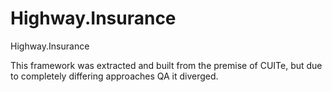 Highway.Insurance
=================

Highway.Insurance

This framework was extracted and built from the premise of CUITe, but due to completely differing approaches QA it diverged.